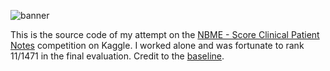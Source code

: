 ![banner](https://storage.googleapis.com/kaggle-competitions/kaggle/33607/logos/header.png)

This is the source code of my attempt on the  [NBME - Score Clinical Patient Notes](https://www.kaggle.com/c/nbme-score-clinical-patient-notes) competition on Kaggle. I worked alone and was fortunate to rank 11/1471 in the final evaluation. Credit to the [baseline](https://www.kaggle.com/code/yasufuminakama/nbme-deberta-base-baseline-train).
